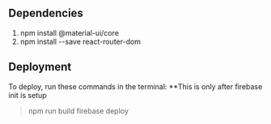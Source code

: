 ## Dependencies

1) npm install @material-ui/core
2) npm install --save react-router-dom


## Deployment

To deploy, run these commands in the terminal: 
**This is only after firebase init is setup

> npm run build
> firebase deploy

